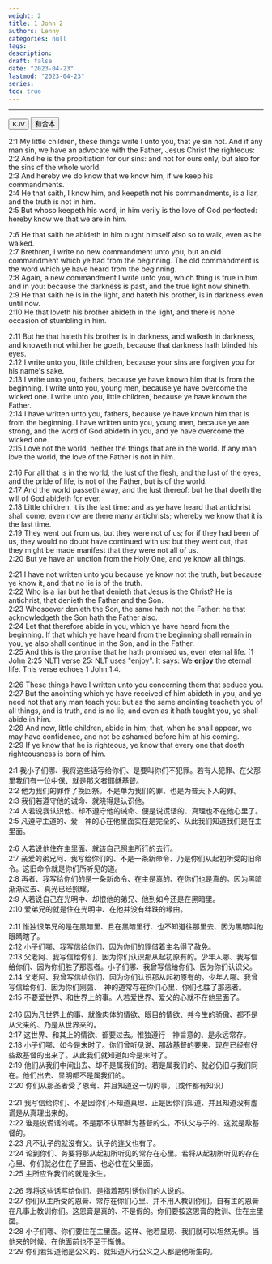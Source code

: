 ```yaml
---
weight: 2
title: 1 John 2
authors: Lenny
categories: null
tags: 
description: 
draft: false
date: "2023-04-23"
lastmod: "2023-04-23"
series:
toc: true
---
```



<!--more-->
---

<!-- Tab links -->
<div class="tab">
  <button class="tablinks active" onclick="tablabel(event, 'english')">KJV</button>
  <button class="tablinks" onclick="tablabel(event, 'chinese')">和合本</button>
  
</div>

<!-- Tab content -->
<div id="english" class="tabcontent" style="display:block">

2:1 My little children, these things write I unto you, that ye sin not. And if any man sin, we have an advocate with the Father, Jesus Christ the righteous:  
2:2 And he is the propitiation for our sins: and not for ours only, but also for the sins of the whole world.  
2:3 And hereby we do know that we know him, if we keep his commandments.  
2:4 He that saith, I know him, and keepeth not his commandments, is a liar, and the truth is not in him.  
2:5 But whoso keepeth his word, in him verily is the love of God perfected: hereby know we that we are in him.  

2:6 He that saith he abideth in him ought himself also so to walk, even as he walked.  
2:7 Brethren, I write no new commandment unto you, but an old commandment which ye had from the beginning. The old commandment is the word which ye have heard from the beginning.  
2:8 Again, a new commandment I write unto you, which thing is true in him and in you: because the darkness is past, and the true light now shineth.  
2:9 He that saith he is in the light, and hateth his brother, is in darkness even until now.  
2:10 He that loveth his brother abideth in the light, and there is none occasion of stumbling in him.  

2:11 But he that hateth his brother is in darkness, and walketh in darkness, and knoweth not whither he goeth, because that darkness hath blinded his eyes.  
2:12 I write unto you, little children, because your sins are forgiven you for his name's sake.  
2:13 I write unto you, fathers, because ye have known him that is from the beginning. I write unto you, young men, because ye have overcome the wicked one. I write unto you, little children, because ye have known the Father.  
2:14 I have written unto you, fathers, because ye have known him that is from the beginning. I have written unto you, young men, because ye are strong, and the word of God abideth in you, and ye have overcome the wicked one.  
2:15 Love not the world, neither the things that are in the world. If any man love the world, the love of the Father is not in him.  

2:16 For all that is in the world, the lust of the flesh, and the lust of the eyes, and the pride of life, is not of the Father, but is of the world.  
2:17 And the world passeth away, and the lust thereof: but he that doeth the will of God abideth for ever.  
2:18 Little children, it is the last time: and as ye have heard that antichrist shall come, even now are there many antichrists; whereby we know that it is the last time.  
2:19 They went out from us, but they were not of us; for if they had been of us, they would no doubt have continued with us: but they went out, that they might be made manifest that they were not all of us.  
2:20 But ye have an unction from the Holy One, and ye know all things.  

2:21 I have not written unto you because ye know not the truth, but because ye know it, and that no lie is of the truth.  
2:22 Who is a liar but he that denieth that Jesus is the Christ? He is antichrist, that denieth the Father and the Son.  
2:23 Whosoever denieth the Son, the same hath not the Father: he that acknowledgeth the Son hath the Father also.  
2:24 Let that therefore abide in you, which ye have heard from the beginning. If that which ye have heard from the beginning shall remain in you, ye also shall continue in the Son, and in the Father.  
2:25 And this is the promise that he hath promised us, even eternal life. [1 John 2:25 NLT] <a class ="marginnote">verse 25: NLT uses "enjoy". It says: We <b>enjoy</b> the eternal life.  This verse echoes 1 John 1:4.</a>  

2:26 These things have I written unto you concerning them that seduce you.  
2:27 But the anointing which ye have received of him abideth in you, and ye need not that any man teach you: but as the same anointing teacheth you of all things, and is truth, and is no lie, and even as it hath taught you, ye shall abide in him.  
2:28 And now, little children, abide in him; that, when he shall appear, we may have confidence, and not be ashamed before him at his coming.  
2:29 If ye know that he is righteous, ye know that every one that doeth righteousness is born of him.  
</div>

<div id="chinese" class="tabcontent">

2:1 我小子们哪、我将这些话写给你们、是要叫你们不犯罪。若有人犯罪、在父那里我们有一位中保、就是那义者耶稣基督。  
2:2 他为我们的罪作了挽回祭。不是单为我们的罪、也是为普天下人的罪。  
2:3 我们若遵守他的诫命、就晓得是认识他。  
2:4 人若说我认识他、却不遵守他的诫命、便是说谎话的、真理也不在他心里了。  
2:5 凡遵守主道的、爱　神的心在他里面实在是完全的、从此我们知道我们是在主里面。  

2:6 人若说他住在主里面、就该自己照主所行的去行。  
2:7 亲爱的弟兄阿、我写给你们的、不是一条新命令、乃是你们从起初所受的旧命令。这旧命令就是你们所听见的道。  
2:8 再者、我写给你们的是一条新命令、在主是真的、在你们也是真的。因为黑暗渐渐过去、真光已经照耀。  
2:9 人若说自己在光明中、却恨他的弟兄、他到如今还是在黑暗里。  
2:10 爱弟兄的就是住在光明中、在他并没有绊跌的缘由。  

2:11 惟独恨弟兄的是在黑暗里、且在黑暗里行、也不知道往那里去、因为黑暗叫他眼睛瞎了。  
2:12 小子们哪、我写信给你们、因为你们的罪借着主名得了赦免。  
2:13 父老阿、我写信给你们、因为你们认识那从起初原有的。少年人哪、我写信给你们、因为你们胜了那恶者。小子们哪、我曾写信给你们、因为你们认识父。  
2:14 父老阿、我曾写信给你们、因为你们认识那从起初原有的。少年人哪、我曾写信给你们、因为你们刚强、　神的道常存在你们心里、你们也胜了那恶者。  
2:15 不要爱世界、和世界上的事。人若爱世界、爱父的心就不在他里面了。  

2:16 因为凡世界上的事、就像肉体的情欲、眼目的情欲、并今生的骄傲、都不是从父来的、乃是从世界来的。  
2:17 这世界、和其上的情欲、都要过去。惟独遵行　神旨意的、是永远常存。  
2:18 小子们哪、如今是末时了。你们曾听见说、那敌基督的要来、现在已经有好些敌基督的出来了。从此我们就知道如今是末时了。  
2:19 他们从我们中间出去、却不是属我们的。若是属我们的、就必仍旧与我们同在。他们出去、显明都不是属我们的。  
2:20 你们从那圣者受了恩膏、并且知道这一切的事。〔或作都有知识〕  

2:21 我写信给你们、不是因你们不知道真理、正是因你们知道、并且知道没有虚谎是从真理出来的。  
2:22 谁是说谎话的呢。不是那不认耶稣为基督的么。不认父与子的、这就是敌基督的。  
2:23 凡不认子的就没有父。认子的连父也有了。  
2:24 论到你们、务要将那从起初所听见的常存在心里。若将从起初所听见的存在心里、你们就必住在子里面、也必住在父里面。  
2:25 主所应许我们的就是永生。  

2:26 我将这些话写给你们、是指着那引诱你们的人说的。  
2:27 你们从主所受的恩膏、常存在你们心里、并不用人教训你们。自有主的恩膏在凡事上教训你们。这恩膏是真的、不是假的。你们要按这恩膏的教训、住在主里面。  
2:28 小子们哪、你们要住在主里面。这样、他若显现、我们就可以坦然无惧。当他来的时候、在他面前也不至于惭愧。  
2:29 你们若知道他是公义的、就知道凡行公义之人都是他所生的。  
</div>